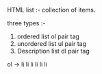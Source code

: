 HTML list :- collection of items.

three types :-
1. ordered list   ol pair tag
2. unordered list   ul pair tag
3. Description list    dl pair tag

ol   -> li li li li li li

